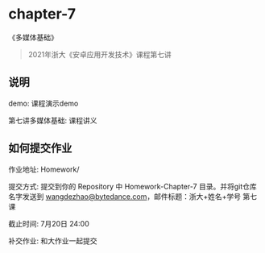 # chapter-7

《多媒体基础》

> 2021年浙大《安卓应用开发技术》课程第七讲


## 说明
demo: 课程演示demo

第七讲多媒体基础: 课程讲义

## 如何提交作业

作业地址: Homework/

提交方式: 提交到你的 Repository 中 Homework-Chapter-7 目录。并将git仓库名字发送到 wangdezhao@bytedance.com，邮件标题：浙大+姓名+学号 第七课 

截止时间: 7月20日 24:00

补交作业: 和大作业一起提交
